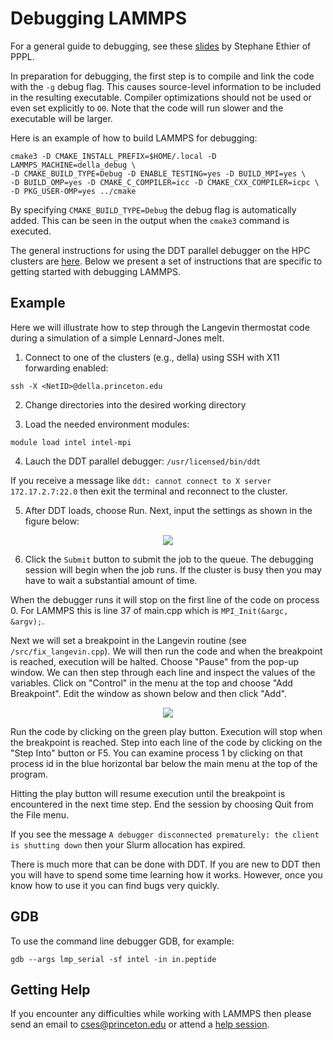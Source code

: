 # Debugging LAMMPS

For a general guide to debugging, see these [slides](https://w3.pppl.gov/~ethier/PICSCIE/DEBUGGING/Parallel_debugging_2019.pdf) by Stephane Ethier of PPPL.

In preparation for debugging, the first step is to compile and link the code with the `-g` debug flag. This causes source-level information to be included in the resulting executable. Compiler optimizations should not be used or even set explicitly to `O0`. Note that the code will run slower and the executable will be larger.

Here is an example of how to build LAMMPS for debugging:

```
cmake3 -D CMAKE_INSTALL_PREFIX=$HOME/.local -D LAMMPS_MACHINE=della_debug \
-D CMAKE_BUILD_TYPE=Debug -D ENABLE_TESTING=yes -D BUILD_MPI=yes \
-D BUILD_OMP=yes -D CMAKE_C_COMPILER=icc -D CMAKE_CXX_COMPILER=icpc \
-D PKG_USER-OMP=yes ../cmake
```

By specifying `CMAKE_BUILD_TYPE=Debug` the debug flag is automatically added. This can be seen in the output when the `cmake3` command is executed.

The general instructions for using the DDT parallel debugger on the HPC clusters are [here](https://researchcomputing.princeton.edu/faq/debugging-with-ddt-on-the). Below we present a set of instructions that are specific to getting started with debugging LAMMPS.

## Example

Here we will illustrate how to step through the Langevin thermostat code during a simulation of a simple Lennard-Jones melt.

1. Connect to one of the clusters (e.g., della) using SSH with X11 forwarding enabled:

```
ssh -X <NetID>@della.princeton.edu
```  

2. Change directories into the desired working directory

3. Load the needed environment modules:

```
module load intel intel-mpi
```

4. Lauch the DDT parallel debugger: `/usr/licensed/bin/ddt`

If you receive a message like `ddt: cannot connect to X server 172.17.2.7:22.0` then exit the terminal and reconnect to the cluster.

5. After DDT loads, choose Run. Next, input the settings as shown in the figure below:

<p align="center"> 
<img src="ddt_setup.png">
</p>

6. Click the `Submit` button to submit the job to the queue. The debugging session will begin when the job runs. If the cluster is busy then you may have to wait a substantial amount of time.

When the debugger runs it will stop on the first line of the code on process 0. For LAMMPS this is line 37 of main.cpp which is `MPI_Init(&argc, &argv);`.

Next we will set a breakpoint in the Langevin routine (see `/src/fix_langevin.cpp`). We will then run the code and when the breakpoint is reached, execution will be halted. Choose "Pause" from the pop-up window. We can then step through each line and inspect the values of the variables. Click on "Control" in the menu at the top and choose "Add Breakpoint". Edit the window as shown below and then click "Add".

<p align="center">
<img src="ddt_breakpoint.png">
</p>

Run the code by clicking on the green play button. Execution will stop when the breakpoint is reached. Step into each line of the code by clicking on the "Step Into" button or F5. You can examine process 1 by clicking on that process id in the blue horizontal bar below the main menu at the top of the program.

Hitting the play button will resume execution until the breakpoint is encountered in the next time step. End the session by choosing Quit from the File menu.

If you see the message `A debugger disconnected prematurely: the client is shutting down` then your Slurm allocation has expired.

There is much more that can be done with DDT. If you are new to DDT then you will have to spend some time learning how it works. However, once you know how to use it you can find bugs very quickly.

## GDB

To use the command line debugger GDB, for example:

```
gdb --args lmp_serial -sf intel -in in.peptide
```

## Getting Help

If you encounter any difficulties while working with LAMMPS then please send an email to <a href="mailto:cses@princeton.edu">cses@princeton.edu</a> or attend a [help session](https://researchcomputing.princeton.edu/education/help-sessions).
